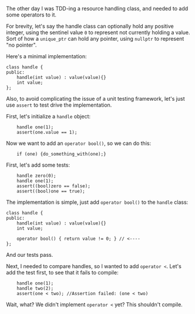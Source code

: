The other day I was TDD-ing a resource handling class, and needed to add some operators to it.

For brevity, let's say the handle class can optionally hold any positive integer, using the sentinel value `0` to represent not currently holding a value. Sort of how a `unique_ptr` can hold any pointer, using `nullptr` to represent "no pointer".

Here's a minimal implementation:

```
class handle {
public:
    handle(int value) : value(value){}
    int value;
};
```

Also, to avoid complicating the issue of a unit testing framework, let's just use `assert` to test drive the implementation.

First, let's initialize a `handle` object:

```
    handle one(1);
    assert(one.value == 1);
```

Now we want to add an `operator bool()`, so we can do this:

```
    if (one) {do_something_with(one);}
```

First, let's add some tests:
```
    handle zero(0);
    handle one(1);
    assert((bool)zero == false);
    assert((bool)one == true);
```

The implementation is simple, just add `operator bool()` to the `handle` class:

```
class handle {
public:
    handle(int value) : value(value){}
    int value;

    operator bool() { return value != 0; } // <----
};
```

And our tests pass.

Next, I needed to compare handles, so I wanted to add `operator <`. Let's add the test first, to see that it fails to compile:

```
    handle one(1);
    handle two(2);
    assert(one < two); //Assertion failed: (one < two)
```

Wait, what? We didn't implement `operator <` yet? This shouldn't compile.
